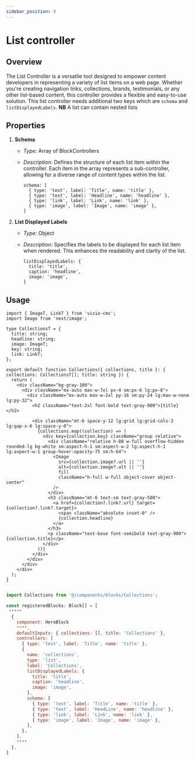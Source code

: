 ```yaml
---
sidebar_position: 9
---
```


# List controller

## Overview

The List Controller is a versatile tool designed to empower content developers in representing a variety of list items on a web page. Whether you're creating navigation links, collections, brands, testimonials, or any other list-based content, this controller provides a flexible and easy-to-use solution.
This list controller needs additional two keys which are `schema` and `listDisplayedLabels`. **NB** A list can contain nested lists


## Properties

1. **Schema**
   - *Type:* Array of BlockControllers
   - *Description:* Defines the structure of each list item within the controller. Each item in the array represents a sub-controller, allowing for a diverse range of content types within the list.

     ```tsx
     schema: [
       { type: 'text', label: 'Title', name: 'title' },
       { type: 'text', label: 'Headline', name: 'headline' },
       { type: 'link', label: 'Link', name: 'link' },
       { type: 'image', label: 'Image', name: 'image' },
     ]
     ```

2. **List Displayed Labels**
   - *Type:* Object
   - *Description:* Specifies the labels to be displayed for each list item when rendered. This enhances the readability and clarity of the list.

     ```tsx
     listDisplayedLabels: {
       title: 'title',
       caption: 'headline',
       image: 'image',
     }
     ```

## Usage

```tsx title="/components/blocks/Collections.tsx"
import { ImageT, LinkT } from 'visio-cms';
import Image from 'next/image';

type CollectionsT = {
  title: string;
  headline: string;
  image: ImageT;
  key: string;
  link: LinkT;
};

export default function Collections({ collections, title }: { collections: CollectionsT[]; title: string }) {
  return (
    <div className="bg-gray-100">
      <div className="mx-auto max-w-7xl px-4 sm:px-6 lg:px-8">
        <div className="mx-auto max-w-2xl py-16 sm:py-24 lg:max-w-none lg:py-32">
          <h2 className="text-2xl font-bold text-gray-900">{title}</h2>

          <div className="mt-6 space-y-12 lg:grid lg:grid-cols-3 lg:gap-x-6 lg:space-y-0">
            {collections.map((collection) => (
              <div key={collection.key} className="group relative">
                <div className="relative h-80 w-full overflow-hidden rounded-lg bg-white sm:aspect-h-1 sm:aspect-w-2 lg:aspect-h-1 lg:aspect-w-1 group-hover:opacity-75 sm:h-64">
                  <Image
                    src={collection.image?.url || ''}
                    alt={collection.image?.alt || ''}
                    fill
                    className="h-full w-full object-cover object-center"
                  />
                </div>
                <h3 className="mt-6 text-sm text-gray-500">
                  <a href={collection?.link?.url} target={collection?.link?.target}>
                    <span className="absolute inset-0" />
                    {collection.headline}
                  </a>
                </h3>
                <p className="text-base font-semibold text-gray-900">{collection.title}</p>
              </div>
            ))}
          </div>
        </div>
      </div>
    </div>
  );
}
```

```jsx title="/components/blocks_registry.tsx"

import Collections from '@/components/blocks/Collections';

const registeredBlocks: Block[] = [
 *****
  {
    component: HeroBlock
    ****,
    defaultInputs: { collections: [], title: 'Collections' },
    controllers: [
      { type: 'text', label: 'Title', name: 'title' },
      {
        name: 'collections',
        type: 'list',
        label: 'Collections',
        listDisplayedLabels: {
          title: 'title',
          caption: 'headline',
          image: 'image',
        },
        schema: [
          { type: 'text', label: 'Title', name: 'title' },
          { type: 'text', label: 'HeadLine', name: 'headline' },
          { type: 'link', label: 'Link', name: 'link' },
          { type: 'image', label: 'Image', name: 'image' },
        ],
      },
    ],
    ****
  },
]
```